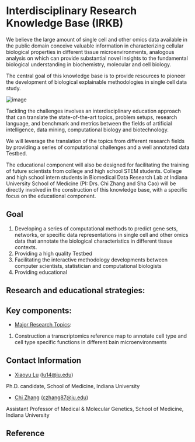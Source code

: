 # Interdisciplinary Research Knowledge Base (IRKB)


We believe the large amount of single cell and other omics data available in the public domain conceive valuable information in characterizing cellular biological properties in different tissue microenvironments, analogous analysis on which can provide substantial novel insights to the fundamental biological understanding in biochemistry, molecular and cell biology.

The central goal of this knowledge base is to provide resources to pioneer the development of biological explainable methodologies in single cell data study.

![image](https://github.com/zcslab/Brain_SC_2020summer_intern/blob/master/fig/scRNA_overview.jpg)

Tackling the challenges involves an interdisciplinary education approach that can translate the state-of-the-art topics, problem setups, research language, and benchmark and metrics between the fields of artificial intelligence, data mining, computational biology and biotechnology. 

We will leverage the translation of the topics from different research fields by providing a series of computational challenges and a well annotated data Testbed.

The educational component will also be designed for facilitating the training of future scientists from college and high school STEM students. College and high school intern students in Biomedical Data Research Lab at Indiana University School of Medicine (PI: Drs. Chi Zhang and Sha Cao) will be directly involved in the construction of this knowledge base, with a specific focus on the educational component.



## Goal

1. Developing a series of computational methods to predict gene sets, networks, or specific data representations in single cell and other omics data that annotate the biological characteristics in different tissue contexts.
2. Providing a high quality Testbed 
3. Facilitating the interactive methodology developments between computer scientists, statistician and computational biologists
4. Providing educational


## Research and educational strategies:


## Key components:

- [Major Research Topics](https://github.com/zcslab/IRKB/tree/master/Components):
1. Construction a transcriptomics reference map to annotate cell type and cell type specific functions in different bain microenvironments



## Contact Information

- [Xiaoyu Lu](https://zcslab.github.io/people/xiaoyu/)
(lu14@iu.edu)

Ph.D. candidate, School of Medicine, Indiana University

- [Chi Zhang](https://medicine.iu.edu/faculty/27057/zhang-chi)
(czhang87@iu.edu)

Assistant Professor of Medical & Molecular Genetics, School of Medicine, Indiana University


## Reference

<!--

#  Overview of Single Cell RNA-seq
# ![image](https://github.com/zcslab/Brain_SC_2020summer_intern/blob/master/fig/scRNA_overview.jpg)
-->
